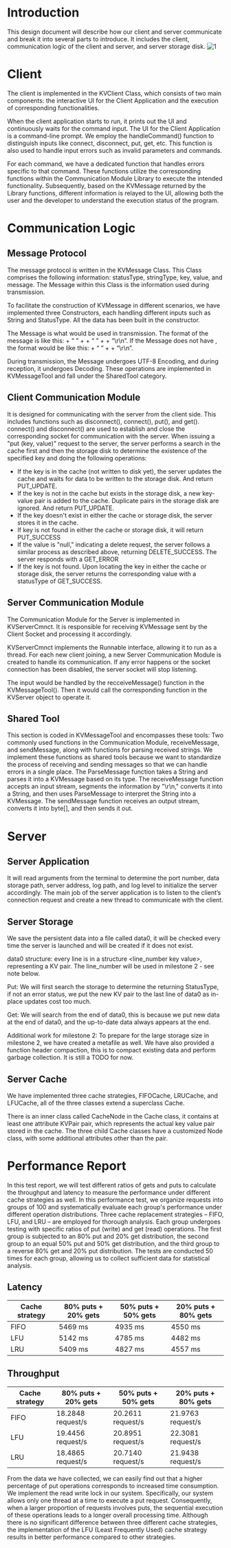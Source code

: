 # Introduction
This design document will describe how our client and server communicate and break it into several parts to introduce. It includes the client, communication logic of the client and server, and server storage disk. 
![1](https://github.com/IronDumpling/persistent-storage-server/assets/70104294/baaeeb07-438d-4397-8f7f-e99a79c4a019)

# Client
The client is implemented in the KVClient Class, which consists of two main components: the interactive UI for the Client Application and the execution of corresponding functionalities.

When the client application starts to run, it prints out the UI and continuously waits for the command input. The UI for the Client Application is a command-line prompt. We employ the handleCommand() function to distinguish inputs like connect, disconnect, put, get, etc. This function is also used to handle input errors such as invalid parameters and commands.

For each command, we have a dedicated function that handles errors specific to that command. These functions utilize the corresponding functions within the Communication Module Library to execute the intended functionality. Subsequently, based on the KVMessage returned by the Library functions, different information is relayed to the UI, allowing both the user and the developer to understand the execution status of the program.

# Communication Logic
## Message Protocol 
The message protocol is written in the KVMessage Class. This Class comprises the following information: statusType, stringType, key, value, and message. The Message within this Class is the information used during transmission.

To facilitate the construction of KVMessage in different scenarios, we have implemented three Constructors, each handling different inputs such as String and StatusType. All the data has been built in the constructor. 

The Message is what would be used in transmission. The format of the message is like this: <StatusType> + “ ” + <key> + “ ” + <value> + “\r\n”. If the Message does not have <value>, the format would be like this: <StatusType> + “ ” + <key> + “\r\n”.

During transmission, the Message undergoes UTF-8 Encoding, and during reception, it undergoes Decoding. These operations are implemented in KVMessageTool and fall under the SharedTool category.

## Client Communication Module
It is designed for communicating with the server from the client side. This includes functions such as disconnect(), connect(), put(), and get(). 
connect() and disconnect() are used to establish and close the corresponding socket for communication with the server.
When issuing a "put (key, value)" request to the server, the server performs a search in the cache first and then the storage disk to determine the existence of the specified key and doing the following operations:
- If the key is in the cache (not written to disk yet), the server updates the cache and waits for data to be written to the storage disk. And return PUT_UPDATE.
- If the key is not in the cache but exists in the storage disk, a new key-value pair is added to the cache. Duplicate pairs in the storage disk are ignored. And return PUT_UPDATE.
- If the key doesn't exist in either the cache or storage disk, the server stores it in the cache. 
- If key is not found in either the cache or storage disk, it will return PUT_SUCCESS 
- If the value is "null," indicating a delete request, the server follows a similar process as described above, returning DELETE_SUCCESS. The server responds with a GET_ERROR 
- If the key is not found. Upon locating the key in either the cache or storage disk, the server returns the corresponding value with a statusType of GET_SUCCESS.

## Server Communication Module
The Communication Module for the Server is implemented in KVServerCmnct. It is responsible for receiving KVMessage sent by the Client Socket and processing it accordingly. 

KVServerCmnct implements the Runnable interface, allowing it to run as a thread. For each new client joining, a new Server Communication Module is created to handle its communication. If any error happens or the socket connection has been disabled, the server socket will stop listening. 

The input would be handled by the recceiveMessage() function in the KVMessageTool(). Then it would call the corresponding function in the KVServer object to operate it. 

## Shared Tool
This section is coded in KVMessageTool and encompasses these tools: Two commonly used functions in the Communication Module, receiveMessage, and sendMessage, along with functions for parsing received strings. We implement these functions as shared tools because we want to standardize the process of receiving and sending messages so that we can handle errors in a single place. 
The ParseMessage function takes a String and parses it into a KVMessage based on its type. The receiveMessage function accepts an input stream, segments the information by "\r\n," converts it into a String, and then uses ParseMessage to interpret the String into a KVMessage. The sendMessage function receives an output stream, converts it into byte[], and then sends it out.

# Server
## Server Application
It will read arguments from the terminal to determine the port number, data storage path, server address, log path, and log level to initialize the server accordingly. The main job of the server application is to listen to the client’s connection request and create a new thread to communicate with the client. 

## Server Storage
We save the persistent data into a file called data0, it will be checked every time the server is launched and will be created if it does not exist.

data0 structure: every line is in a structure <line_number key value>, representing a KV pair. The line_number will be used in milestone 2 - see note below.

Put: We will first search the storage to determine the returning StatusType, if not an error status, we put the new KV pair to the last line of data0 as in-place updates cost too much.

Get: We will search from the end of data0, this is because we put new data at the end of data0, and the up-to-date data always appears at the end. 

Additional work for milestone 2: To prepare for the large storage size in milestone 2, we have created a metafile as well. We have also provided a function header compaction, this is to compact existing data and perform garbage collection. It is still a TODO for now.

## Server Cache 
We have implemented three cache strategies, FIFOCache, LRUCache, and LFUCache, all of the three classes extend a superclass Cache.

There is an inner class called CacheNode in the Cache class, it contains at least one attribute KVPair pair, which represents the actual key value pair stored in the cache. The three child Cache classes have a customized Node class, with some additional attributes other than the pair.

# Performance Report
In this test report, we will test different ratios of gets and puts to calculate the throughput and latency to measure the performance under different cache strategies as well. 
In this performance test, we organize requests into groups of 100 and systematically evaluate each group's performance under different operation distributions. Three cache replacement strategies – FIFO, LFU, and LRU – are employed for thorough analysis. Each group undergoes testing with specific ratios of put (write) and get (read) operations. The first group is subjected to an 80% put and 20% get distribution, the second group to an equal 50% put and 50% get distribution, and the third group to a reverse 80% get and 20% put distribution. The tests are conducted 50 times for each group, allowing us to collect sufficient data for statistical analysis. 

## Latency 
| Cache strategy | 80% puts + 20% gets | 50% puts + 50% gets | 20% puts + 80% gets |
|----------------|---------------------|---------------------|---------------------|
| FIFO | 5469 ms | 4935 ms | 4550 ms |
| LFU | 5142 ms | 4785 ms | 4482 ms |
| LRU | 5409 ms | 4827 ms | 4557 ms | 

## Throughput 
| Cache strategy | 80% puts + 20% gets | 50% puts + 50% gets | 20% puts + 80% gets |
| ---------|----------|----------|-------|
| FIFO | 18.2848 request/s | 20.2611 request/s | 21.9763 request/s |
| LFU | 19.4456 request/s | 20.8951 request/s | 22.3081 request/s |
| LRU | 18.4865 request/s | 20.7140 request/s | 21.9438 request/s | 

From the data we have collected, we can easily find out that a higher percentage of put operations corresponds to increased time consumption. We implement the read write lock in our system. Specifically, our system allows only one thread at a time to execute a put request. Consequently, when a larger proportion of requests involves puts, the sequential execution of these operations leads to a longer overall processing time. Although there is no significant difference between three different cache strategies, the implementation of the LFU (Least Frequently Used) cache strategy results in better performance compared to other strategies. 

